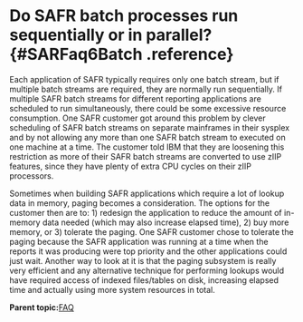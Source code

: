 # Do SAFR batch processes run sequentially or in parallel? {#SARFaq6Batch .reference}

Each application of SAFR typically requires only one batch stream, but if multiple batch streams are required, they are normally run sequentially. If multiple SAFR batch streams for different reporting applications are scheduled to run simultaneously, there could be some excessive resource consumption. One SAFR customer got around this problem by clever scheduling of SAFR batch streams on separate mainframes in their sysplex and by not allowing any more than one SAFR batch stream to executed on one machine at a time. The customer told IBM that they are loosening this restriction as more of their SAFR batch streams are converted to use zIIP features, since they have plenty of extra CPU cycles on their zIIP processors.

Sometimes when building SAFR applications which require a lot of lookup data in memory, paging becomes a consideration. The options for the customer then are to: 1\) redesign the application to reduce the amount of in-memory data needed \(which may also increase elapsed time\), 2\) buy more memory, or 3\) tolerate the paging. One SAFR customer chose to tolerate the paging because the SAFR application was running at a time when the reports it was producing were top priority and the other applications could just wait. Another way to look at it is that the paging subsystem is really very efficient and any alternative technique for performing lookups would have required access of indexed files/tables on disk, increasing elapsed time and actually using more system resources in total.

**Parent topic:**[FAQ](../html/SARFaq0.md)

